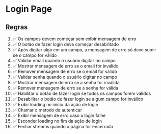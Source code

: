 # Login Page

## Regras
1. :white_check_mark: Os campos devem começar sem exibir mensagem de erro
2. :white_check_mark: O botão de fazer login deve começar desabilitado
3. :white_check_mark: Após digitar algo em um campo, a mensagem de erro só deve sumir se o campo for válido
4. :white_check_mark: Validar email quando o usuário digitar no campo
5. :white_check_mark: Mostrar mensagem de erro se o email for inválido
6. :white_check_mark: Remover mensagem de erro se o email for válido
7. :white_check_mark: Validar senha quando o usuário digitar no campo
8. :white_check_mark: Mostrar mensagem de erro se a senha for inválida
9. :white_check_mark: Remover mensagem de erro se a senha for válida
10. :white_check_mark: Habilitar o botão de fazer login se todos os campos forem válidos
11. :white_check_mark: Desabilitar o botão de fazer login se algum campo for inválido
12. :white_check_mark: Exibir loading no início da ação de login
13. :white_check_mark: Chamar o método de autenticar
14. :white_check_mark: Exibir mensagem de erro caso o login falhe
15. :white_check_mark: Esconder loading no fim da ação de login
16. :white_check_mark: Fechar streams quando a página for encerrada